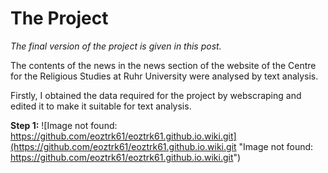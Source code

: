 # The Project

_The final version of the project is given in this post._

The contents of the news in the news section of the website of the Centre for the Religious Studies at Ruhr University were analysed by text analysis.

Firstly, I obtained the data required for the project by webscraping and edited it to make it suitable for text analysis.

**Step 1:** ![Image not found: https://github.com/eoztrk61/eoztrk61.github.io.wiki.git](https://github.com/eoztrk61/eoztrk61.github.io.wiki.git "Image not found: https://github.com/eoztrk61/eoztrk61.github.io.wiki.git") 

